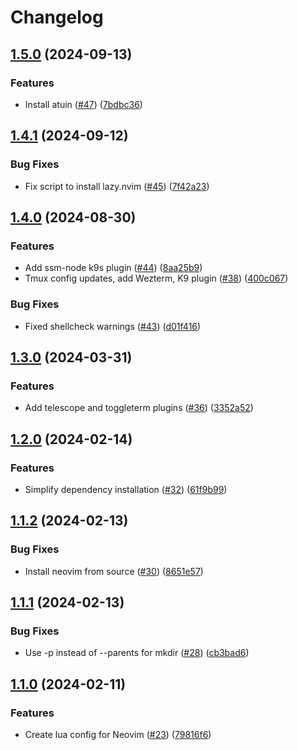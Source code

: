 # Changelog

## [1.5.0](https://github.com/mpriscella/dotfiles/compare/v1.4.1...v1.5.0) (2024-09-13)


### Features

* Install atuin ([#47](https://github.com/mpriscella/dotfiles/issues/47)) ([7bdbc36](https://github.com/mpriscella/dotfiles/commit/7bdbc360a6e86b679e1c59ae90584268ecebb7d2))

## [1.4.1](https://github.com/mpriscella/dotfiles/compare/v1.4.0...v1.4.1) (2024-09-12)


### Bug Fixes

* Fix script to install lazy.nvim ([#45](https://github.com/mpriscella/dotfiles/issues/45)) ([7f42a23](https://github.com/mpriscella/dotfiles/commit/7f42a2364146e72bb6f428abacf5801e59823f89))

## [1.4.0](https://github.com/mpriscella/dotfiles/compare/v1.3.0...v1.4.0) (2024-08-30)


### Features

* Add ssm-node k9s plugin ([#44](https://github.com/mpriscella/dotfiles/issues/44)) ([8aa25b9](https://github.com/mpriscella/dotfiles/commit/8aa25b92df13b894446d939b56518872359e456b))
* Tmux config updates, add Wezterm, K9 plugin ([#38](https://github.com/mpriscella/dotfiles/issues/38)) ([400c067](https://github.com/mpriscella/dotfiles/commit/400c06771e55c84abd2c62dee25fd5e76d674e44))


### Bug Fixes

* Fixed shellcheck warnings ([#43](https://github.com/mpriscella/dotfiles/issues/43)) ([d01f416](https://github.com/mpriscella/dotfiles/commit/d01f4166969d51885721c200fd0d2ce18b505af3))

## [1.3.0](https://github.com/mpriscella/dotfiles/compare/v1.2.0...v1.3.0) (2024-03-31)


### Features

* Add telescope and toggleterm plugins ([#36](https://github.com/mpriscella/dotfiles/issues/36)) ([3352a52](https://github.com/mpriscella/dotfiles/commit/3352a524848ce8f76c514b9372a96febc2994da1))

## [1.2.0](https://github.com/mpriscella/dotfiles/compare/v1.1.2...v1.2.0) (2024-02-14)


### Features

* Simplify dependency installation ([#32](https://github.com/mpriscella/dotfiles/issues/32)) ([61f9b99](https://github.com/mpriscella/dotfiles/commit/61f9b999c757a003c2f5d42d932a450e099b493f))

## [1.1.2](https://github.com/mpriscella/dotfiles/compare/v1.1.1...v1.1.2) (2024-02-13)


### Bug Fixes

* Install neovim from source ([#30](https://github.com/mpriscella/dotfiles/issues/30)) ([8651e57](https://github.com/mpriscella/dotfiles/commit/8651e576a81842b111e4df7657be30109cddd2e4))

## [1.1.1](https://github.com/mpriscella/dotfiles/compare/v1.1.0...v1.1.1) (2024-02-13)


### Bug Fixes

* Use -p instead of --parents for mkdir ([#28](https://github.com/mpriscella/dotfiles/issues/28)) ([cb3bad6](https://github.com/mpriscella/dotfiles/commit/cb3bad64d32026e5af3f1f377b1fa986b74d29ec))

## [1.1.0](https://github.com/mpriscella/dotfiles/compare/v1.0.0...v1.1.0) (2024-02-11)


### Features

* Create lua config for Neovim ([#23](https://github.com/mpriscella/dotfiles/issues/23)) ([79816f6](https://github.com/mpriscella/dotfiles/commit/79816f61263a441aee83fc70075b4ea779982d35))
